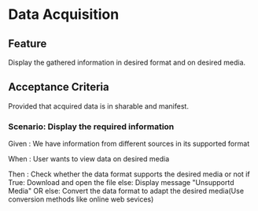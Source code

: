 # Data Acquisition

## Feature
Display the gathered information in desired format and on desired media.

## Acceptance Criteria
Provided that acquired data is in sharable and manifest.

### Scenario: Display the required information

  Given : We have information from different sources in its supported format

  When : User wants to view data on desired media

  Then : Check whether the data format supports the desired media or not
         if True: Download and open the file
         else: Display message "Unsupportd Media"
                       OR
         else: Convert the data format to adapt the desired media(Use conversion methods like online web sevices)
                       
          

